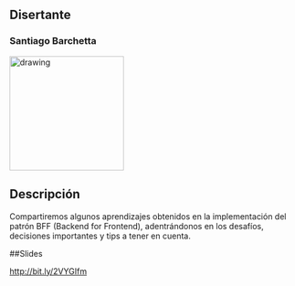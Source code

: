 ## Disertante

### Santiago Barchetta

<img src="https://raw.githubusercontent.com/WebConfTech/website-2019/master/src/assets/images/speakers/santiago-barchetta.jpg" alt="drawing" width="200"/>

## Descripción

Compartiremos algunos aprendizajes obtenidos en la implementación del patrón BFF (Backend for Frontend), adentrándonos en los desafíos, decisiones importantes y tips a tener en cuenta.

##Slides

http://bit.ly/2VYGIfm
